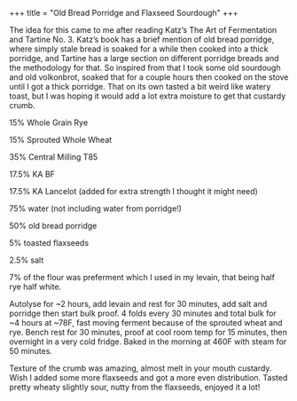 +++
title = "Old Bread Porridge and Flaxseed Sourdough"
+++

The idea for this came to me after reading Katz’s The Art of Fermentation and Tartine No. 3. Katz’s book has a brief mention of old bread porridge, where simply stale bread is soaked for a while then cooked into a thick porridge, and Tartine has a large section on different porridge breads and the methodology for that. So inspired from that I took some old sourdough and old volkonbrot, soaked that for a couple hours then cooked on the stove until I got a thick porridge. That on its own tasted a bit weird like watery toast, but I was hoping it would add a lot extra moisture to get that custardy crumb.

15% Whole Grain Rye

15% Sprouted Whole Wheat

35% Central Milling T85

17.5% KA BF

17.5% KA Lancelot (added for extra strength I thought it might need)

75% water (not including water from porridge!)

50% old bread porridge

5% toasted flaxseeds

2.5% salt

7% of the flour was preferment which I used in my levain, that being half rye half white.

Autolyse for ~2 hours, add levain and rest for 30 minutes, add salt and porridge then start bulk proof. 4 folds every 30 minutes and total bulk for ~4 hours at ~78F, fast moving ferment because of the sprouted wheat and rye. Bench rest for 30 minutes, proof at cool room temp for 15 minutes, then overnight in a very cold fridge. Baked in the morning at 460F with steam for 50 minutes.

Texture of the crumb was amazing, almost melt in your mouth custardy. Wish I added some more flaxseeds and got a more even distribution. Tasted pretty wheaty slightly sour, nutty from the flaxseeds, enjoyed it a lot!

